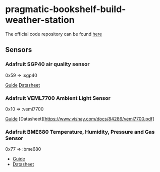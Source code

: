 # pragmatic-bookshelf-build-weather-station

The official code repository can be found [here](https://github.com/akoutmos/nerves_weather_station)

## Sensors


### Adafruit SGP40 air quality sensor

0x59 => :sgp40

[Guide](https://learn.adafruit.com/adafruit-sgp40/overview)
[Datasheet](https://cdn-learn.adafruit.com/assets/assets/000/097/511/original/Sensirion_Gas-Sensors_SGP40_Datasheet.pdf?1607381770)

### Adafruit VEML7700 Ambient Light Sensor

0x10 => :veml7700

[Guide](https://learn.adafruit.com/adafruit-veml7700)
[Datasheet][https://www.vishay.com/docs/84286/veml7700.pdf]

### Adafruit BME680 Temperature, Humidity, Pressure and Gas Sensor

0x77 => :bme680

* [Guide](https://learn.adafruit.com/adafruit-bme680-humidity-temperature-barometic-pressure-voc-gas)
* [Datasheet](https://cdn-shop.adafruit.com/product-files/3660/BME680.pdf)

